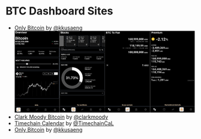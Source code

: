 # BTC Dashboard Sites
   
- [Only Bitcoin](https://btc-price.web.app) by [@kkusaeng](https://x.com/kkusaeng)
![Picture](screenshot_onlybitcoin.png)
- [Clark Moody Bitcoin](https://dashboard.clarkmoody.com) by [@clarkmoody](https://x.com/clarkmoody)
- [Timechain Calendar](https://timechaincalendar.com/en) by [@TimechainCaL](https://x.com/TimechainCaL)
- [Only Bitcoin](https://btc-price.web.app) by [@kkusaeng](https://x.com/kkusaeng)
